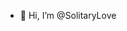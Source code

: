 - 👋 Hi, I’m @SolitaryLove

<!---
SolitaryLove/SolitaryLove is a ✨ special ✨ repository because its `README.md` (this file) appears on your GitHub profile.
You can click the Preview link to take a look at your changes.
--->
